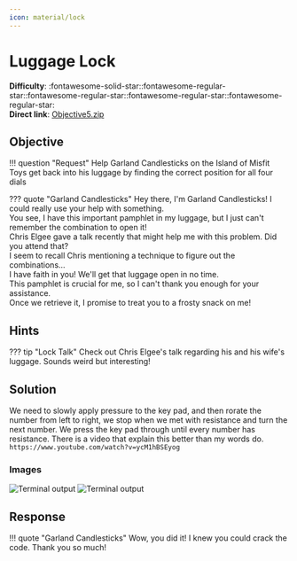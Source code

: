 ```yaml
---
icon: material/lock
---
```


# Luggage Lock

**Difficulty**: :fontawesome-solid-star::fontawesome-regular-star::fontawesome-regular-star::fontawesome-regular-star::fontawesome-regular-star:<br/>
**Direct link**: [Objective5.zip](https://.../)

## Objective

!!! question "Request"
    Help Garland Candlesticks on the Island of Misfit Toys get back into his luggage by finding the correct position for all four dials

??? quote "Garland Candlesticks"
    Hey there, I'm Garland Candlesticks! I could really use your help with something.<br/>
    You see, I have this important pamphlet in my luggage, but I just can't remember the combination to open it!<br/>
    Chris Elgee gave a talk recently that might help me with this problem. Did you attend that?<br/>
    I seem to recall Chris mentioning a technique to figure out the combinations...<br/>
    I have faith in you! We'll get that luggage open in no time.<br/>
    This pamphlet is crucial for me, so I can't thank you enough for your assistance.<br/>
    Once we retrieve it, I promise to treat you to a frosty snack on me!<br/>

## Hints

??? tip "Lock Talk"
   Check out Chris Elgee's talk regarding his and his wife's luggage. Sounds weird but interesting!

## Solution

We need to slowly apply pressure to the key pad, and then rorate the number from left to right, we stop when we met with resistance and turn the next number. We press the key pad through until every number has resistance. There is a video that explain this better than my words do. 
``` https://www.youtube.com/watch?v=ycM1hBSEyog ```


### Images

![Terminal output](../img/objectives/o6/terminal_output_o5.png)
![Terminal output](../img/objectives/o6/ending.png)

## Response

!!! quote "Garland Candlesticks"
    Wow, you did it! I knew you could crack the code. Thank you so much!
